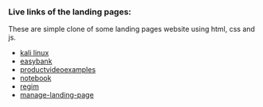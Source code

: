 ### Live links of the landing pages:

These are simple clone of some landing pages website using html, css and js.

- [kali linux](https://kali-landingpage.vercel.app/)
- [easybank](https://easybank-landingpage.onrender.com)
- [productvideoexamples](https://productvideoexamples-landingpage.onrender.com)
- [notebook](https://notebook-landingpage.vercel.app/)
- [regim]([https://kali-landingpage.vercel.app/](https://regim-landingpage.vercel.app/))
- [manage-landing-page](https://managelandingpage-qphi.onrender.com)
